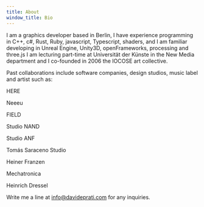 ```yaml
---
title: About
window_title: Bio
---
```





I am a graphics developer based in Berlin, I have experience programming in C++, c#, Rust, Ruby, javascript, Typescript, shaders, and I am familiar developing in Unreal Engine, Unity3D, openFrameworks, processing and three.js
I am lecturing part-time at Universität der Künste in the New Media department and I co-founded in 2006 the IOCOSE art collective.

Past collaborations include software companies, design studios, music label and artist such as:

HERE

Neeeu

FIELD

Studio NAND

Studio ANF

Tomás Saraceno Studio

Heiner Franzen

Mechatronica

Heinrich Dressel


Write me a line at info@davideprati.com for any inquiries. 